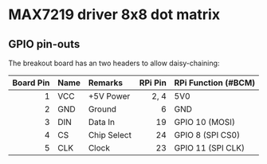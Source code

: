 # MAX7219 driver 8x8 dot matrix

## GPIO pin-outs

The breakout board has an two headers to allow daisy-chaining:  

| Board Pin | Name | Remarks | RPi Pin | RPi Function (#BCM) |
|--------:|:-----|:--------|--------:|--------------|
| 1 | VCC | +5V Power | 2, 4 | 5V0 |
| 2 | GND | Ground | 6 | GND |
| 3 | DIN | Data In | 19 | GPIO 10 (MOSI) |
| 4 | CS | Chip Select | 24 | GPIO 8 (SPI CS0) |
| 5 | CLK | Clock | 23 | GPIO 11 (SPI CLK) |

